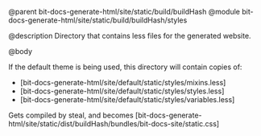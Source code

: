 @parent bit-docs-generate-html/site/static/build/buildHash
@module bit-docs-generate-html/site/static/build/buildHash/styles

@description Directory that contains less files for the generated website.

@body

If the default theme is being used, this directory will contain copies of:
- [bit-docs-generate-html/site/default/static/styles/mixins.less]
- [bit-docs-generate-html/site/default/static/styles/styles.less]
- [bit-docs-generate-html/site/default/static/styles/variables.less]

Gets compiled by steal, and becomes
[bit-docs-generate-html/site/static/dist/buildHash/bundles/bit-docs-site/static.css]
